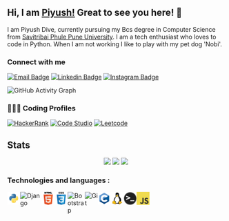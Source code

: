 ## Hi, I am [Piyush!](https://www.linkedin.com/in/piyush-dive/) Great to see you here!  👋

I am Piyush Dive, currently pursuing my Bcs degree in Computer Science from [Savitribai Phule Pune University](http://www.unipune.ac.in/). I am a tech enthusiast who loves to code in Python. When I am not working I like to play with my pet dog 'Nobi'.

### Connect with me 
[![Email Badge](https://img.shields.io/badge/-Email-c14438?style=flat-square&logo=Gmail&logoColor=white&link=mailto:piyushdive835@gmail.com)](mailto:piyushdive835@gmail.com)
[![Linkedin Badge](https://img.shields.io/badge/-LinkedIn-blue?style=flat-square&logo=Linkedin&logoColor=white&link=https://www.linkedin.com/in/piyush-dive/)](https://www.linkedin.com/in/piyush-dive/)
[![Instagram Badge](https://img.shields.io/badge/-Instagram-purple?style=flat-square&logo=instagram&logoColor=white&link=https://instagram.com/piyushdive/)](https://instagram.com/piyushdive)

<!-- Activity Graph -->
<!-- [![Piyush's GitHub activity graph](https://activity-graph.herokuapp.com/graph?username=PiyushDive&theme=xcode)](https://github.com/PiyushDive) -->
![GitHub Activity Graph](https://activity-graph.herokuapp.com/graph?username=PiyushDive) 



### 👨🏻‍💻 Coding Profiles

[![HackerRank](https://img.shields.io/badge/-HackerRank-2EC866?style=flat-square&logo=HackerRank&logoColor=white)](https://www.hackerrank.com/Piyush_Dive)
[![Code Studio](https://img.shields.io/badge/Code%20Studio-Piyush%20Dive-orange)](https://www.codingninjas.com/codestudio/profile/93522874-06dc-4673-9aba-055cc57e6f00)
[![Leetcode](https://img.shields.io/badge/-Leetcode-2EC866?style=flat-square&logo=Leetcode&logoColor=critical)](https://leetcode.com/piyush_dive/)



## Stats

<p align = "center">
  <img src = "https://github-readme-stats.vercel.app/api?username=PiyushDive&show_icons=true&theme=dark" width = 400 />
  <img src = "https://github-readme-streak-stats.herokuapp.com/?user=PiyushDive&theme=dark&hide_border=true" width = 400 />
  <img src="https://github-readme-stats.vercel.app/api/top-langs/?username=PiyushDive&theme=dark&hide_border=true" />
</p>

### Technologies and languages :

<img align="left" alt="Python3" width="30px" src="https://raw.githubusercontent.com/github/explore/80688e429a7d4ef2fca1e82350fe8e3517d3494d/topics/python/python.png" />
<img align="left" alt="Django" width="50px" src="https://www.meme-arsenal.com/memes/6a7e5f808c1548e0c17ddb5c2eb15945.jpg" no />
<img align="left" alt="HTML" width="30px" src="https://raw.githubusercontent.com/github/explore/80688e429a7d4ef2fca1e82350fe8e3517d3494d/topics/html/html.png" />
<img align="left" alt="CSS" width="30px" src="https://raw.githubusercontent.com/github/explore/80688e429a7d4ef2fca1e82350fe8e3517d3494d/topics/css/css.png" />
<img align="left" alt="Bootstrap" width="40px" src="https://camo.githubusercontent.com/bec2c92468d081617cb3145a8f3d8103e268bca400f6169c3a68dc66e05c971e/68747470733a2f2f76352e676574626f6f7473747261702e636f6d2f646f63732f352e302f6173736574732f6272616e642f626f6f7473747261702d6c6f676f2d736861646f772e706e67" />
<img align="left" alt="Git" width="30px" src="https://mpng.subpng.com/20180425/bxe/kisspng-github-repository-version-control-source-code-network-node-5ae13f80e99f63.3541394415247112969569.jpg"/>
<img align="left" alt="C" width="30px" src="https://raw.githubusercontent.com/github/explore/80688e429a7d4ef2fca1e82350fe8e3517d3494d/topics/c/c.png" />
<img align="left" alt="Linux" width="30px" src="https://raw.githubusercontent.com/github/explore/80688e429a7d4ef2fca1e82350fe8e3517d3494d/topics/linux/linux.png" />
<img align="left" alt="Terminal" width="30px" src="https://raw.githubusercontent.com/github/explore/d92924b1d925bb134e308bd29c9de6c302ed3beb/topics/terminal/terminal.png" />
<img align="left" alt="Javascript" width="30px" src="https://raw.githubusercontent.com/github/explore/80688e429a7d4ef2fca1e82350fe8e3517d3494d/topics/javascript/javascript.png"/>
<br>
<br>

<!-- <table>
<tr>
<td>
<img src="https://github-readme-stats.vercel.app/api?username=PiyushDive&include_all_commits=true&count_private=true&show_icons=true&line_height=20&theme=tokyonight"/>
<td><img src="https://github-readme-stats.vercel.app/api/top-langs?username=PiyushDive&show_icons=true&locale=en&layout=compact&theme=tokyonight" />
</td>
</tr>
</table>
<p align="center">
<img align="center" src="https://github-readme-streak-stats.herokuapp.com/?user=PiyushDive&theme=tokyonight" />
</p> -->


<!-- ## :zap: Recent Activity
<!--START_SECTION:activity-->
<!-- 1. 🎉 Merged PR [#94](https://github.com/loveBabbar/CodeHelp-DSA-Busted-Series/pull/94) in [loveBabbar/CodeHelp-DSA-Busted-Series](https://github.com/loveBabbar/CodeHelp-DSA-Busted-Series)
2. 🎉 Merged PR [#93](https://github.com/loveBabbar/CodeHelp-DSA-Busted-Series/pull/93) in [loveBabbar/CodeHelp-DSA-Busted-Series](https://github.com/loveBabbar/CodeHelp-DSA-Busted-Series)
3. 🎉 Merged PR [#92](https://github.com/loveBabbar/CodeHelp-DSA-Busted-Series/pull/92) in [loveBabbar/CodeHelp-DSA-Busted-Series](https://github.com/loveBabbar/CodeHelp-DSA-Busted-Series)
4. 🎉 Merged PR [#91](https://github.com/loveBabbar/CodeHelp-DSA-Busted-Series/pull/91) in [loveBabbar/CodeHelp-DSA-Busted-Series](https://github.com/loveBabbar/CodeHelp-DSA-Busted-Series)
5. 🎉 Merged PR [#88](https://github.com/loveBabbar/CodeHelp-DSA-Busted-Series/pull/88) in [loveBabbar/CodeHelp-DSA-Busted-Series](https://github.com/loveBabbar/CodeHelp-DSA-Busted-Series) -->
<!--END_SECTION:activity-->


<!-- Stats -->
<!-- <hr>
<img align="left" alt="Piyush's Github Stats" src="https://github-readme-stats.vercel.app/api?username=PiyushDive&show_icons=true&hide_border=true&theme=dark&count_private=true" /> -->
<!-- <br> -->

<!-- Languages -->
<!-- <img alt="Language Stats" src="https://github-readme-stats.vercel.app/api/top-langs/?username=PiyushDive&layout=compact&theme=dark" /> -->

<!--
Here are some ideas to get you started:

- 🔭 I’m currently working on ...
- 🌱 I’m currently learning ...
- 👯 I’m looking to collaborate on ...
- 🤔 I’m looking for help with ...
- 💬 Ask me about ...
- 📫 How to reach me: ...
- 😄 Pronouns: ...
- ⚡ Fun fact: ...
-->
